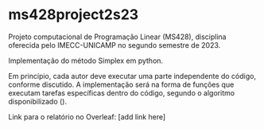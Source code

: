 # ms428project2s23
Projeto computacional de Programação Linear (MS428), disciplina oferecida pelo IMECC-UNICAMP no segundo semestre de 2023.

Implementação do método Simplex em python.

Em princípio, cada autor deve executar uma parte independente do código, conforme discutido.
A implementação será na forma de funções que executam tarefas específicas dentro do código, segundo o algoritmo disponibilizado ().

Link para o relatório no Overleaf: [add link here]
